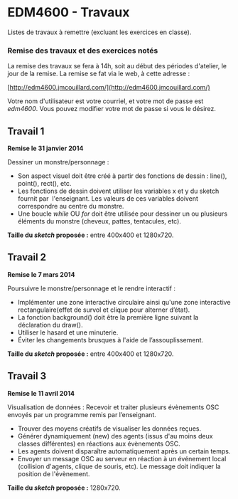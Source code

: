 EDM4600 - Travaux
=======

Listes de travaux à remettre (excluant les exercices en classe).

### Remise des travaux et des exercices notés

La remise des travaux se fera à 14h, soit au début des périodes d'atelier, le jour de la remise. La remise se fat via le web, à cette adresse :

[http://edm4600.jmcouillard.com/](http://edm4600.jmcouillard.com/)

Votre nom d'utilisateur est votre courriel, et votre mot de passe est *edm4600*. Vous pouvez modifier votre mot de passe si vous le désirez.

## Travail 1

**Remise le 31 janvier 2014**

Dessiner un monstre/personnage :

- Son aspect visuel doit être créé à partir des fonctions de dessin : line(), point(), rect(), etc.
- Les fonctions de dessin doivent utiliser les variables x et y du sketch fournit par  l'enseignant. Les valeurs de ces variables doivent correspondre au centre du monstre.
- Une boucle *while* OU *for* doit être utilisée pour dessiner un ou plusieurs éléments du monstre (cheveux, pattes, tentacules, etc).

**Taille du *sketch* proposée :** entre 400x400 et 1280x720.

## Travail 2

**Remise le 7 mars 2014**

Poursuivre le monstre/personnage et le rendre interactif :

- Implémenter une zone interactive circulaire ainsi qu'une zone interactive rectangulaire(effet de survol et clique pour alterner d’état).
- La fonction background() doit être la première ligne suivant la déclaration du draw().
- Utiliser le hasard et une minuterie.
- Éviter les changements brusques à l'aide de l’assouplissement.

**Taille du *sketch* proposée :** entre 400x400 et 1280x720.

## Travail 3

**Remise le 11 avril 2014**

Visualisation de données : Recevoir et traiter plusieurs évènements OSC envoyés par un programme remis par l’enseignant.

- Trouver des moyens créatifs de visualiser les données reçues.
- Générer dynamiquement (new) des agents (issus d'au moins deux classes différentes) en réactions aux évènements OSC. 
- Les agents doivent disparaître automatiquement après un certain temps.
- Envoyer un message OSC au serveur en réaction à un événement local (collision d'agents, clique de souris, etc). Le message doit indiquer la position de l'évènement. 

**Taille du *sketch* proposée :** 1280x720.
